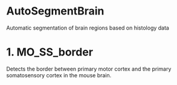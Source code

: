 # AutoSegmentBrain
Automatic segmentation of brain regions based on histology data

# 1. MO_SS_border
Detects the border between primary motor cortex and the primary somatosensory cortex in the mouse brain.
